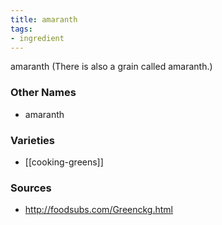 ```yaml
---
title: amaranth
tags:
- ingredient
---
```

amaranth (There is also a grain called amaranth.)

### Other Names

* amaranth

### Varieties

* [[cooking-greens]]

### Sources
* http://foodsubs.com/Greenckg.html
